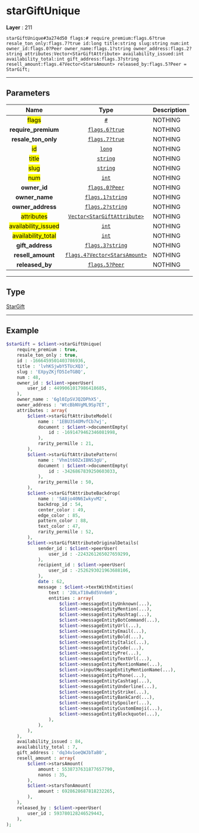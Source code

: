 # starGiftUnique

**Layer** : 211

```tl
starGiftUnique#3a274d50 flags:# require_premium:flags.6?true resale_ton_only:flags.7?true id:long title:string slug:string num:int owner_id:flags.0?Peer owner_name:flags.1?string owner_address:flags.2?string attributes:Vector<StarGiftAttribute> availability_issued:int availability_total:int gift_address:flags.3?string resell_amount:flags.4?Vector<StarsAmount> released_by:flags.5?Peer = StarGift;
```

---

## Parameters

| Name | Type | Description |
| :---: | :---: | :--- |
| <mark>flags</mark> | [`#`](type/#) | NOTHING |
| **require_premium** | [`flags.6?true`](type/true) | NOTHING |
| **resale_ton_only** | [`flags.7?true`](type/true) | NOTHING |
| <mark>id</mark> | [`long`](type/long) | NOTHING |
| <mark>title</mark> | [`string`](type/string) | NOTHING |
| <mark>slug</mark> | [`string`](type/string) | NOTHING |
| <mark>num</mark> | [`int`](type/int) | NOTHING |
| **owner_id** | [`flags.0?Peer`](type/Peer) | NOTHING |
| **owner_name** | [`flags.1?string`](type/string) | NOTHING |
| **owner_address** | [`flags.2?string`](type/string) | NOTHING |
| <mark>attributes</mark> | [`Vector<StarGiftAttribute>`](type/StarGiftAttribute) | NOTHING |
| <mark>availability_issued</mark> | [`int`](type/int) | NOTHING |
| <mark>availability_total</mark> | [`int`](type/int) | NOTHING |
| **gift_address** | [`flags.3?string`](type/string) | NOTHING |
| **resell_amount** | [`flags.4?Vector<StarsAmount>`](type/StarsAmount) | NOTHING |
| **released_by** | [`flags.5?Peer`](type/Peer) | NOTHING |

---

## Type

[StarGift](type/StarGift)

---

## Example

```php
$starGift = $client->starGiftUnique(
	require_premium : true,
	resale_ton_only : true,
	id : -1666459501403786936,
	title : 'lvhKSjwbY5TUcXQ3',
	slug : 'EXpyZKjfD5IeTGBQ',
	num : 48,
	owner_id : $client->peerUser(
		user_id : 4499061017986418685,
	),
	owner_name : '6gl0IpSVJQ2DPhX5',
	owner_address : 'WtcBbNVgML9Sp7ET',
	attributes : array(
		$client->starGiftAttributeModel(
			name : '1EBU3S4OMvfCb7wj',
			document : $client->documentEmpty(
				id : -1691479462346081998,
			),
			rarity_permille : 21,
		),
		$client->starGiftAttributePattern(
			name : 'Vhm1t60ZxIBNS3gU',
			document : $client->documentEmpty(
				id : -3426867839250603033,
			),
			rarity_permille : 50,
		),
		$client->starGiftAttributeBackdrop(
			name : '5A8jo40N6IwkyvM2',
			backdrop_id : 54,
			center_color : 49,
			edge_color : 85,
			pattern_color : 88,
			text_color : 47,
			rarity_permille : 52,
		),
		$client->starGiftAttributeOriginalDetails(
			sender_id : $client->peerUser(
				user_id : -2243261265027659299,
			),
			recipient_id : $client->peerUser(
				user_id : -2526293021963688106,
			),
			date : 62,
			message : $client->textWithEntities(
				text : '2OLxT18wBd5Vn6m9',
				entities : array(
					$client->messageEntityUnknown(...),
					$client->messageEntityMention(...),
					$client->messageEntityHashtag(...),
					$client->messageEntityBotCommand(...),
					$client->messageEntityUrl(...),
					$client->messageEntityEmail(...),
					$client->messageEntityBold(...),
					$client->messageEntityItalic(...),
					$client->messageEntityCode(...),
					$client->messageEntityPre(...),
					$client->messageEntityTextUrl(...),
					$client->messageEntityMentionName(...),
					$client->inputMessageEntityMentionName(...),
					$client->messageEntityPhone(...),
					$client->messageEntityCashtag(...),
					$client->messageEntityUnderline(...),
					$client->messageEntityStrike(...),
					$client->messageEntityBankCard(...),
					$client->messageEntitySpoiler(...),
					$client->messageEntityCustomEmoji(...),
					$client->messageEntityBlockquote(...),
				),
			),
		),
	),
	availability_issued : 84,
	availability_total : 7,
	gift_address : 'dq34v1oeQWJbTaB0',
	resell_amount : array(
		$client->starsAmount(
			amount : 5538737631877657790,
			nanos : 35,
		),
		$client->starsTonAmount(
			amount : 6928628687818232265,
		),
	),
	released_by : $client->peerUser(
		user_id : 593780128246529443,
	),
);
```